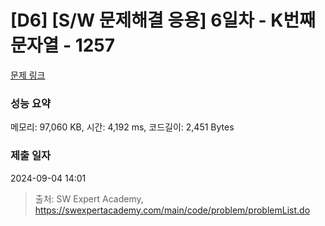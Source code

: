 # [D6] [S/W 문제해결 응용] 6일차 - K번째 문자열 - 1257 

[문제 링크](https://swexpertacademy.com/main/code/problem/problemDetail.do?contestProbId=AV18KWf6ItECFAZN) 

### 성능 요약

메모리: 97,060 KB, 시간: 4,192 ms, 코드길이: 2,451 Bytes

### 제출 일자

2024-09-04 14:01



> 출처: SW Expert Academy, https://swexpertacademy.com/main/code/problem/problemList.do